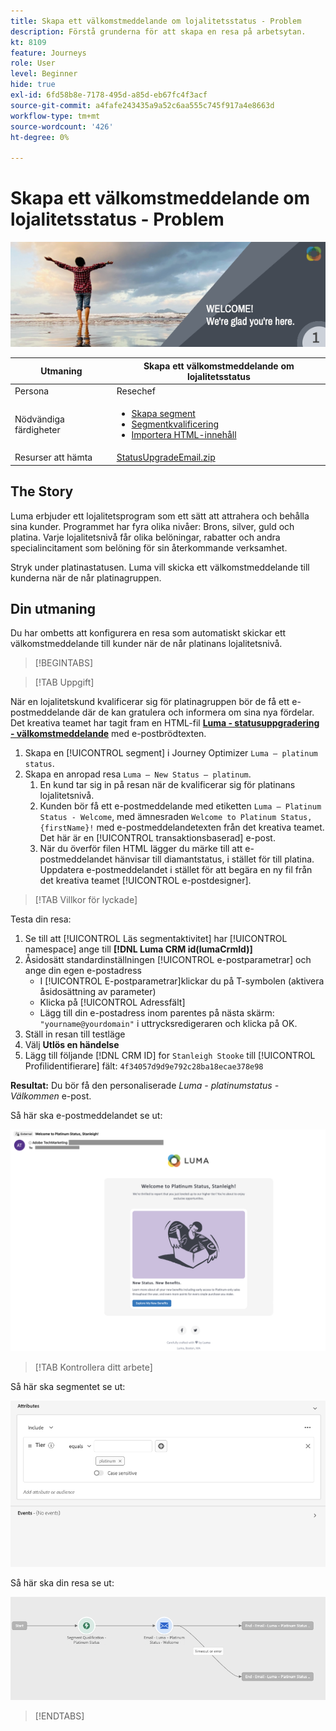 ```yaml
---
title: Skapa ett välkomstmeddelande om lojalitetsstatus - Problem
description: Förstå grunderna för att skapa en resa på arbetsytan.
kt: 8109
feature: Journeys
role: User
level: Beginner
hide: true
exl-id: 6fd58b8e-7178-495d-a85d-eb67fc4f3acf
source-git-commit: a4fafe243435a9a52c6aa555c745f917a4e8663d
workflow-type: tm+mt
source-wordcount: '426'
ht-degree: 0%

---
```


# Skapa ett välkomstmeddelande om lojalitetsstatus - Problem

![Förmånsstatus, välkomstmeddelande - Challenge Banner](/help/challenges/assets/email-assets/luma-transactional-onboarding-1.png)

| Utmaning | Skapa ett välkomstmeddelande om lojalitetsstatus |
|---|---|
| Persona | Resechef |
| Nödvändiga färdigheter | <ul><li>[Skapa segment](https://experienceleague.adobe.com/docs/journey-optimizer-learn/tutorials/profiles-segments-subscriptions/create-segments.html)</li> <li>[Segmentkvalificering](https://experienceleague.adobe.com/docs/journey-optimizer-learn/tutorials/create-journeys/use-case-read-segment-qualification.html)</li><li>[Importera HTML-innehåll](https://experienceleague.adobe.com/docs/journey-optimizer-learn/tutorials/create-messages/create-emails/import-and-author-html-email-content.html)</li></ul> |
| Resurser att hämta | [StatusUpgradeEmail.zip](/help/challenges/assets/email-assets/StatusUpgradeEmail.zip) |

## The Story

Luma erbjuder ett lojalitetsprogram som ett sätt att attrahera och behålla sina kunder. Programmet har fyra olika nivåer: Brons, silver, guld och platina. Varje lojalitetsnivå får olika belöningar, rabatter och andra specialincitament som belöning för sin återkommande verksamhet.

Stryk under platinastatusen. Luma vill skicka ett välkomstmeddelande till kunderna när de når platinagruppen.

## Din utmaning

Du har ombetts att konfigurera en resa som automatiskt skickar ett välkomstmeddelande till kunder när de når platinans lojalitetsnivå.

>[!BEGINTABS]

>[!TAB Uppgift]

När en lojalitetskund kvalificerar sig för platinagruppen bör de få ett e-postmeddelande där de kan gratulera och informera om sina nya fördelar. Det kreativa teamet har tagit fram en HTML-fil **[Luma - statusuppgradering - välkomstmeddelande](/help/challenges/assets/email-assets/StatusUpgradeEmail.zip)** med e-postbrödtexten.

1. Skapa en [!UICONTROL segment] i Journey Optimizer `Luma – platinum status`.
2. Skapa en anropad resa `Luma – New Status – platinum`.
   1. En kund tar sig in på resan när de kvalificerar sig för platinans lojalitetsnivå.
   2. Kunden bör få ett e-postmeddelande med etiketten `Luma – Platinum Status - Welcome`, med ämnesraden `Welcome to Platinum Status, {firstName}!` med e-postmeddelandetexten från det kreativa teamet. Det här är en [!UICONTROL transaktionsbaserad] e-post.
   3. När du överför filen HTML lägger du märke till att e-postmeddelandet hänvisar till diamantstatus, i stället för till platina. Uppdatera e-postmeddelandet i stället för att begära en ny fil från det kreativa teamet [!UICONTROL e-postdesigner].

>[!TAB Villkor för lyckade]

Testa din resa:

1. Se till att [!UICONTROL Läs segmentaktivitet] har [!UICONTROL namespace] ange till **[!DNL Luma CRM id(lumaCrmId)]**
2. Åsidosätt standardinställningen [!UICONTROL e-postparametrar] och ange din egen e-postadress
   * I [!UICONTROL E-postparametrar]klickar du på T-symbolen (aktivera åsidosättning av parameter)
   * Klicka på [!UICONTROL Adressfält]
   * Lägg till din e-postadress inom parentes på nästa skärm: `"yourname@yourdomain"` i uttrycksredigeraren och klicka på OK.
3. Ställ in resan till testläge
4. Välj **Utlös en händelse**
5. Lägg till följande [!DNL CRM ID] for `Stanleigh Stooke` till [!UICONTROL Profilidentifierare] fält: `4f34057d9d9e792c28ba18ecae378e98`

**Resultat:** Du bör få den personaliserade *Luma - platinumstatus - Välkommen* e-post.

Så här ska e-postmeddelandet se ut:

![Luma - statusuppgradering - välkomstmeddelande](/help/challenges/assets/status-upgrade-welcome-email.png)

>[!TAB Kontrollera ditt arbete]

Så här ska segmentet se ut:

![Luma - platinumstatus - segment](/help/challenges/assets/c3-segment.png)

Så här ska din resa se ut:

![platinum-status-upgrade-travel](/help/challenges/assets/journey-luma-status-upgrade.png)

>[!ENDTABS]
